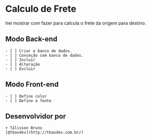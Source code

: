 # Calculo de Frete

Irei mostrar com fazer para calcula o frete da origem para destino.

## Modo Back-end

    - [ ] Criar o banco de dados. 
    - [ ] Conceção com banco de dados.
    - [ ] Incluir 
    - [ ] Alteração
    - [ ] Excluir

## Modo Front-end

    - [ ] Define color
    - [ ] Define a fonte

## Desenvolvidor por 

    + Tálisson Bruno
    [@tbasdev](http://tbasdev.com.br/)